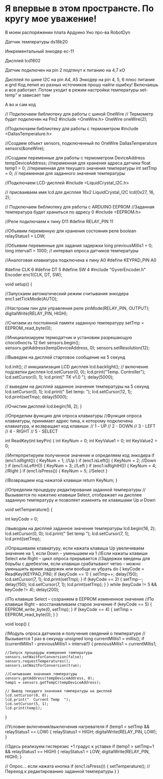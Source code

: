 # Я впервые в этом пространсте. По кругу мое уважение!

В моем распоряжении плата Ардуино Уно про-ва RobotDyn

Датчик температуры ds18b20

Инкрементальный энкодер ec-11

Дисплей lcd1602 

Датчик подключен на pin 2
подтянут к питанию на 4,7 кО

Дисплей по шине  I2C на pin A4, A5
Энкодер на pin 4, 5, 6 плюс питание и gnd
Код лепил из разных источников 
прошу найти ошибку! 
Включаешь и все работает. 
Потом
уходит в режим настройки температуры 
set-temp"
и зависает там



А во и сам код

// Подключаем библиотеку для работы с шиной OneWire
// Термометр будет подключен на Pin2
#include <OneWire.h>
OneWire oneWire(2);

//Подключаем библиотеку для работы с термометром
#include <DallasTemperature.h>

//Создаем объект sensors, подключенный по OneWire
DallasTemperature sensors(&oneWire);

//Создаем переменные для работы с термометром
DeviceAddress tempDeviceAddress;  //переменная для хранения адреса датчика
float temp1 = 0; //переменная для текущего значения температуры
int setTmp = 0; // переменная для заданного значения температуры

//Подключаем LCD-дисплей
#include <LiquidCrystal_I2C.h>

// присваиваем имя lcd для дисплея 16х2
LiquidCrystal_I2C lcd(0x27, 16, 2); 

// Подключаем библиотеку для работы с ARDUINO EEPROM
//Заданная температура будет храниться по адресу 0
#include <EEPROM.h>

//Реле подключаем к пину D11
#define RELAY_PIN 11

//Объявим переменную для хранения состояния реле
boolean relayStatus1 = LOW;

//Объявим переменные для задания задержки
long previousMillis1 = 0;
long interval1 = 1000; // интервал опроса датчиков температуры

//Аналоговая клавиатура подключена к пину A0
#define KEYPAD_PIN A0


#define CLK 6
#define DT 5
#define SW 4
#include "GyverEncoder.h"
Encoder enc1(CLK, DT, SW);



void setup() {

  //Запускаем автоматический режим считывания энкодера
  enc1.setTickMode(AUTO);

  //Настроим пин для управления реле
  pinMode(RELAY_PIN, OUTPUT);
  digitalWrite(RELAY_PIN, HIGH);

  //Считаем из постоянной памяти заданную температуру
  setTmp = EEPROM_read_byte(0);

  //Инициализируем термодатчик и установим разрешающую способность 12 бит
  sensors.begin();
  sensors.getAddress(tempDeviceAddress, 0);
  sensors.setResolution(12);

  //Выведем на дисплей стартовое сообщение на 5 секунд
  
  lcd.init();           // инициализация LCD дисплея
  lcd.backlight();      // включение подсветки дисплея
  lcd.setCursor(0, 0);
  lcd.print("Temp. Controller");
  lcd.setCursor(0, 1);
  lcd.print("   TK v1.0   ");
  delay(5000);

  // выведем на дисплей заданное значение температуры на 5 секунд
  lcd.setCursor(0, 1);
  lcd.print("  Set temp:     ");
  lcd.setCursor(12, 1);
  lcd.print(setTmp);
  delay(5000);

  //Очистим дисплей
  lcd.begin(16, 2);
}

//Определим функцию для опроса клавиатуры
//Функция опроса клавиатуры, принимает адрес пина, к которому подключена клавиатура, и возвращает код клавиши:
// 1 - UP
// 2 - DOWN
// 3 - LEFT
// 4 - RIGHT
// 5 - SELECT

int ReadKey(int keyPin)
{
  int KeyNum = 0;
  int KeyValue1 = 0;
  int KeyValue2 = 0;


  //Интерпретируем полученное значение и определяем код энкодера
  if (enc1.isRight()) {
    KeyNum = 1; //Up
  }
  if (enc1.isLeft()) {
    KeyNum = 2; //Down
  }
  if (enc1.isLeftH()) {
    KeyNum = 3; //Left
  }
  if (enc1.isRightH()) {
    KeyNum = 4; //Right
  }
  if (enc1.isPress()) {
    KeyNum = 5; //Select
  }

  //Возвращаем код нажатой клавиши
  return KeyNum;
}

//Определим процедуру редактирования заданной температуры
//Вызывается по нажатию клавиши Select, отображает на дисплее заданную температуру и позволяет изменять ее клавишами Up и Down

void setTemperature() {

  int keyCode = 0;

  //выводим на дисплей заданное значение температуры
  lcd.begin(16, 2);
  lcd.setCursor(0, 0);
  lcd.print("    Set temp  ");
  lcd.setCursor(7, 1);
  lcd.print(setTmp);

  //Опрашиваем клавиатуру, если нажата клавиша Up увеличиваем значение на 1, если Down – уменьшаем на 1
  //Если нажаты клавиши Select или Right – цикл опроса прерывается
  //Задержки введены для борьбы с дребезгом, если клавиши срабатывают четко – можно уменьшить время задержек или вообще их убрать
  do {
    keyCode = ReadKey(KEYPAD_PIN);
    if (keyCode == 1) {
      setTmp++;
      delay(150);
      lcd.setCursor(7, 1);
      lcd.print(setTmp);
    }
    if (keyCode == 2) {
      setTmp--;
      delay(150);
      lcd.setCursor(7, 1);
      lcd.print(setTmp);
    }
  } while (keyCode != 5 && keyCode != 4);
  delay(200);

  //По клавише Select – созраняем в EEPROM измененное значение
  //По клавише Right – восстанавливаем старое значение
  if (keyCode == 5) {
    EEPROM_write_byte(0, setTmp);
  }
  if (keyCode == 4) {
    setTmp = EEPROM_read_byte(0);
  }
}

void loop() {

  //Модуль опроса датчиков и получения сведений о температуре
  //Вызывается 1 раз в секунду
  unsigned long currentMillis1 = millis();
  if (currentMillis1 - previousMillis1 > interval1) {
    previousMillis1 = currentMillis1;

    //Запуск процедуры измерения температуры
    sensors.setWaitForConversion(false);
    sensors.requestTemperatures();
    sensors.setWaitForConversion(true);

    //Считывание значения температуры
    sensors.getAddress(tempDeviceAddress, 0);
    temp1 = sensors.getTempC(tempDeviceAddress);

    // Вывод текущего значения температуры на дисплей
    lcd.setCursor(0, 0);
    lcd.print("  Current Temp  ");
    lcd.setCursor(5, 1);
    lcd.print(temp1);
  }

  //Условие включения/выключения нагревателя
  if (temp1 < setTmp && relayStatus1 == LOW) {
    relayStatus1 = HIGH;
    digitalWrite(RELAY_PIN, LOW);
  }
  
  //Здесь реализуем гистерезис +1 градус к уставке
  if (temp1 > setTmp+1 && relayStatus1 == HIGH) {
    relayStatus1 = LOW;
    digitalWrite(RELAY_PIN, HIGH);
  }

  // Опрос... если нажата кнопка 
  if (enc1.isPress())  {
    setTemperature(); //Переход к редактированию заданной температуры
  }
}
